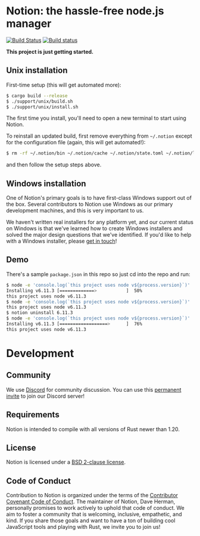 # Notion: the hassle-free node.js manager
[![Build Status](https://travis-ci.org/notion-cli/notion.svg?branch=master)](https://travis-ci.org/notion-cli/notion)
[![Build status](https://ci.appveyor.com/api/projects/status/2cohtlutserh8jfb/branch/master?svg=true)](https://ci.appveyor.com/project/stefanpenner/notion/branch/master)

**This project is just getting started.**

## Unix installation

First-time setup (this will get automated more):
```sh
$ cargo build --release
$ ./support/unix/build.sh
$ ./support/unix/install.sh
```
The first time you install, you'll need to open a new terminal to start using Notion.

To reinstall an updated build, first remove everything from `~/.notion` except for the configuration file (again, this will get automated!):
```sh
$ rm -rf ~/.notion/bin ~/.notion/cache ~/.notion/state.toml ~/.notion/launch* ~/.notion/shim ~/.notion/versions
```
and then follow the setup steps above.

## Windows installation

One of Notion's primary goals is to have first-class Windows support out of the box. Several contributors to Notion use Windows as our primary development machines, and this is very important to us.

We haven't written real installers for any platform yet, and our current status on Windows is that we've learned how to create Windows installers and solved the major design questions that we've identified. If you'd like to help with a Windows installer, please [get in touch](#community)!

## Demo

There's a sample `package.json` in this repo so just cd into the repo and run:

```sh
$ node -e 'console.log(`this project uses node v${process.version}`)'
Installing v6.11.3 [=============>           ]  50%
this project uses node v6.11.3
$ node -e 'console.log(`this project uses node v${process.version}`)'
this project uses node v6.11.3
$ notion uninstall 6.11.3
$ node -e 'console.log(`this project uses node v${process.version}`)'
Installing v6.11.3 [==================>      ]  76%
this project uses node v6.11.3
```

# Development

## Community

We use [Discord](https://discordapp.com/) for community discussion. You can use this [permanent invite](https://discord.gg/hgPTz9A) to join our Discord server!

## Requirements

Notion is intended to compile with all versions of Rust newer than 1.20.

## License

Notion is licensed under a [BSD 2-clause license](https://github.com/notion-cli/notion/blob/master/LICENSE).

## Code of Conduct

Contribution to Notion is organized under the terms of the [Contributor Covenant Code of Conduct](https://github.com/notion-cli/notion/blob/master/CODE_OF_CONDUCT.md).
The maintainer of Notion, Dave Herman, personally promises to work actively to uphold that code of conduct.
We aim to foster a community that is welcoming, inclusive, empathetic, and kind.
If you share those goals and want to have a ton of building cool JavaScript tools and playing with Rust, we invite you to join us!
